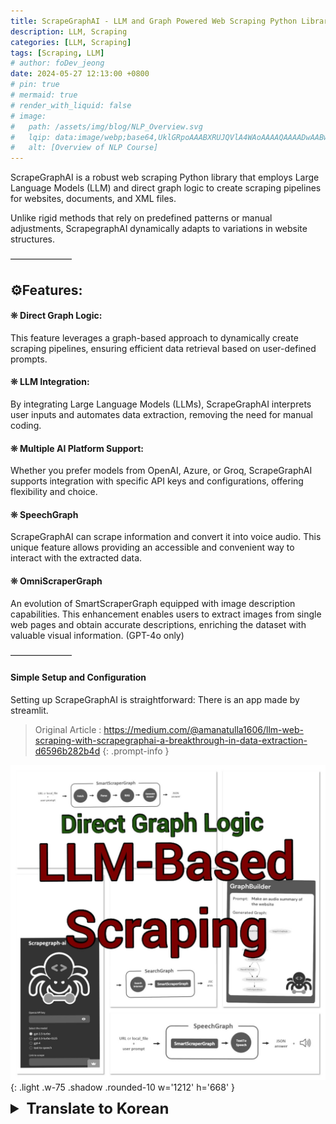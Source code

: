 ```yaml
---
title: ScrapeGraphAI - LLM and Graph Powered Web Scraping Python Library 📚 
description: LLM, Scraping
categories: [LLM, Scraping]
tags: [Scraping, LLM]
# author: foDev_jeong
date: 2024-05-27 12:13:00 +0800
# pin: true
# mermaid: true
# render_with_liquid: false
# image:
#   path: /assets/img/blog/NLP_Overview.svg
#   lqip: data:image/webp;base64,UklGRpoAAABXRUJQVlA4WAoAAAAQAAAADwAABwAAQUxQSDIAAAARL0AmbZurmr57yyIiqE8oiG0bejIYEQTgqiDA9vqnsUSI6H+oAERp2HZ65qP/VIAWAFZQOCBCAAAA8AEAnQEqEAAIAAVAfCWkAALp8sF8rgRgAP7o9FDvMCkMde9PK7euH5M1m6VWoDXf2FkP3BqV0ZYbO6NA/VFIAAAA
#   alt: [Overview of NLP Course]
---
```




ScrapeGraphAI is a robust web scraping Python library that employs Large Language Models (LLM) and direct graph logic to create scraping pipelines for websites, documents, and XML files. 

Unlike rigid methods that rely on predefined patterns or manual adjustments, ScrapegraphAI dynamically adapts to variations in website structures. 

———————

## ⚙️Features:

#### ❊ Direct Graph Logic: 

This feature leverages a graph-based approach to dynamically create scraping pipelines, ensuring efficient data retrieval based on user-defined prompts.

#### ❊ LLM Integration: 

By integrating Large Language Models (LLMs), ScrapeGraphAI interprets user inputs and automates data extraction, removing the need for manual coding.

#### ❊ Multiple AI Platform Support: 

Whether you prefer models from OpenAI, Azure, or Groq, ScrapeGraphAI supports integration with specific API keys and configurations, offering flexibility and choice.


#### ❊ SpeechGraph

ScrapeGraphAI can scrape information and convert it into voice audio. This unique feature allows providing an accessible and convenient way to interact with the extracted data.

#### ❊ OmniScraperGraph

An evolution of SmartScraperGraph equipped with image description capabilities. This enhancement enables users to extract images from single web pages and obtain accurate descriptions, enriching the dataset with valuable visual information. (GPT-4o only)

———————

#### Simple Setup and Configuration

Setting up ScrapeGraphAI is straightforward: There is an app made by streamlit.

> Original Article : <https://medium.com/@amanatulla1606/llm-web-scraping-with-scrapegraphai-a-breakthrough-in-data-extraction-d6596b282b4d>
{: .prompt-info }

![ LLM based Scraping ](/assets/img/llm/LLM_based_scraping.jpeg){: .light .w-75 .shadow .rounded-10 w='1212' h='668' }


<details markdown="1">
<summary style= "font-size:24px; line-height:24px; font-weight:bold; cursor:pointer;" > Translate to Korean </summary>

ScrapeGraphAI는 LLM(Large Language Models) 및 직접 그래프 로직을 사용하여 웹 사이트, 문서 및 XML 파일에 대한 스크래핑 파이프라인을 생성하는 강력한 웹 스크래핑 Python 라이브러리입니다. 

사전 정의된 패턴이나 수동 조정에 의존하는 경직된 방법과 달리 ScrapegraphAI는 웹사이트 구조의 변화에 동적으로 적응합니다. 

———————

## ⚙️기능:

#### ❊ 직접 그래프 로직: 

이 기능은 그래프 기반 접근 방식을 활용하여 스크래핑 파이프라인을 동적으로 생성하여 사용자 정의 프롬프트를 기반으로 효율적인 데이터 검색을 보장합니다.

#### ❊ LLM 통합: 

ScrapeGraphAI는 대규모 언어 모델(LLM)을 통합하여 사용자 입력을 해석하고 데이터 추출을 자동화하여 수동 코딩의 필요성을 제거합니다.

#### ❊ 다중 AI 플랫폼 지원: 

OpenAI, Azure 또는 Groq의 모델을 선호하는지 여부에 관계없이 ScrapeGraphAI는 특정 API 키 및 구성과의 통합을 지원하여 유연성과 선택권을 제공합니다.

#### ❊ 스피치그래프

ScrapeGraphAI는 정보를 긁어 음성 오디오로 변환 할 수 있습니다. 이 고유한 기능을 통해 추출된 데이터와 상호 작용할 수 있는 액세스 가능하고 편리한 방법을 제공할 수 있습니다.

#### ❊ 옴니스크레이퍼그래프

이미지 설명 기능을 갖춘 SmartScraperGraph의 진화. 이 향상된 기능을 통해 사용자는 단일 웹 페이지에서 이미지를 추출하고 정확한 설명을 얻을 수 있으므로 귀중한 시각적 정보로 데이터 세트를 강화할 수 있습니다. (GPT-4o만 해당)

———————

#### 간단한 설정 및 구성

ScrapeGraphAI를 설정하는 것은 간단합니다: streamlit에서 만든 앱이 있습니다.

> Original Article : <https://medium.com/@amanatulla1606/llm-web-scraping-with-scrapegraphai-a-breakthrough-in-data-extraction-d6596b282b4d>
{: .prompt-info }

</details>